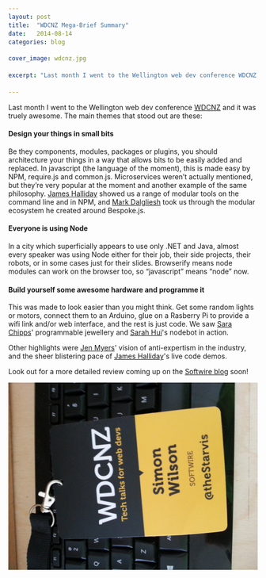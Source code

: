 ```yaml
---
layout: post
title:  "WDCNZ Mega-Brief Summary"
date:   2014-08-14
categories: blog

cover_image: wdcnz.jpg

excerpt: "Last month I went to the Wellington web dev conference WDCNZ and it was truely awesome"

---
```

Last month I went to the Wellington web dev conference [WDCNZ](http://wdcnz.co.nz) and it was truely awesome. The main themes that stood out are these:

#### Design your things in small bits
Be they components, modules, packages or plugins, you should architecture your things in a way that allows bits to be easily added and replaced. In javascript (the language of the moment), this is made easy by NPM, require.js and common.js. Microservices weren’t actually mentioned, but they’re very popular at the moment and another example of the same philosophy. [James Halliday](https://twitter.com/substack) showed us a range of modular tools on the command line and in NPM, and [Mark Dalgliesh](https://twitter.com/MarkDalgleish) took us through the modular ecosystem he created around Bespoke.js.
 
#### Everyone is using Node
In a city which superficially appears to use only .NET and Java, almost every speaker was using Node either for their job, their side projects, their robots, or in some cases just for their slides. Browserify means node modules can work on the browser too, so “javascript” means “node” now.

#### Build yourself some awesome hardware and programme it
This was made to look easier than you might think. Get some random lights or motors, connect them to an Arduino, glue on a Rasberry Pi to provide a wifi link and/or web interface, and the rest is just code. We saw [Sara Chipps](https://twitter.com/sarajchipps)' programmable jewellery and [Sarah Hui](https://twitter.com/sehsarah)'s nodebot in action.

Other highlights were [Jen Myers](https://twitter.com/antiheroine)' vision of anti-expertism in the industry, and the sheer blistering pace of [James Halliday](https://twitter.com/substack)'s live code demos.

Look out for a more detailed review coming up on the [Softwire blog](http://www.softwire.com/blog) soon!

![Proof I was there](/images/lanyard.jpg)